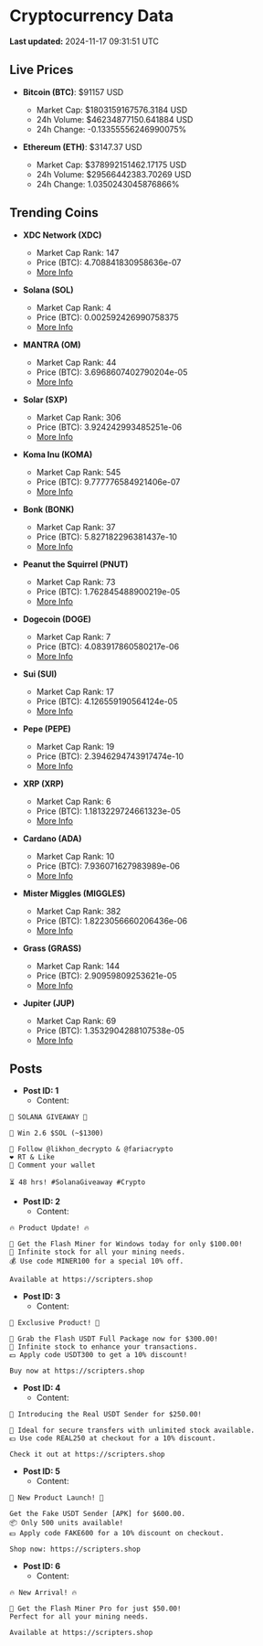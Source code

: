 # Cryptocurrency Data

**Last updated:** 2024-11-17 09:31:51 UTC

## Live Prices
- **Bitcoin (BTC)**: $91157 USD
  - Market Cap: $1803159167576.3184 USD
  - 24h Volume: $46234877150.641884 USD
  - 24h Change: -0.13355556246990075%

- **Ethereum (ETH)**: $3147.37 USD
  - Market Cap: $378992151462.17175 USD
  - 24h Volume: $29566442383.70269 USD
  - 24h Change: 1.0350243045876866%

## Trending Coins
- **XDC Network (XDC)**
  - Market Cap Rank: 147
  - Price (BTC): 4.708841830958636e-07
  - [More Info](https://www.coingecko.com/en/coins/xdc-network)

- **Solana (SOL)**
  - Market Cap Rank: 4
  - Price (BTC): 0.002592426990758375
  - [More Info](https://www.coingecko.com/en/coins/solana)

- **MANTRA (OM)**
  - Market Cap Rank: 44
  - Price (BTC): 3.6968607402790204e-05
  - [More Info](https://www.coingecko.com/en/coins/mantra)

- **Solar (SXP)**
  - Market Cap Rank: 306
  - Price (BTC): 3.924242993485251e-06
  - [More Info](https://www.coingecko.com/en/coins/solar-2)

- **Koma Inu (KOMA)**
  - Market Cap Rank: 545
  - Price (BTC): 9.777776584921406e-07
  - [More Info](https://www.coingecko.com/en/coins/koma-inu)

- **Bonk (BONK)**
  - Market Cap Rank: 37
  - Price (BTC): 5.827182296381437e-10
  - [More Info](https://www.coingecko.com/en/coins/bonk)

- **Peanut the Squirrel (PNUT)**
  - Market Cap Rank: 73
  - Price (BTC): 1.762845488900219e-05
  - [More Info](https://www.coingecko.com/en/coins/peanut-the-squirrel)

- **Dogecoin (DOGE)**
  - Market Cap Rank: 7
  - Price (BTC): 4.083917860580217e-06
  - [More Info](https://www.coingecko.com/en/coins/dogecoin)

- **Sui (SUI)**
  - Market Cap Rank: 17
  - Price (BTC): 4.126559190564124e-05
  - [More Info](https://www.coingecko.com/en/coins/sui)

- **Pepe (PEPE)**
  - Market Cap Rank: 19
  - Price (BTC): 2.3946294743917474e-10
  - [More Info](https://www.coingecko.com/en/coins/pepe)

- **XRP (XRP)**
  - Market Cap Rank: 6
  - Price (BTC): 1.1813229724661323e-05
  - [More Info](https://www.coingecko.com/en/coins/xrp)

- **Cardano (ADA)**
  - Market Cap Rank: 10
  - Price (BTC): 7.936071627983989e-06
  - [More Info](https://www.coingecko.com/en/coins/cardano)

- **Mister Miggles (MIGGLES)**
  - Market Cap Rank: 382
  - Price (BTC): 1.8223056660206436e-06
  - [More Info](https://www.coingecko.com/en/coins/mister-miggles)

- **Grass (GRASS)**
  - Market Cap Rank: 144
  - Price (BTC): 2.90959809253621e-05
  - [More Info](https://www.coingecko.com/en/coins/grass)

- **Jupiter (JUP)**
  - Market Cap Rank: 69
  - Price (BTC): 1.3532904288107538e-05
  - [More Info](https://www.coingecko.com/en/coins/jupiter)

## Posts
- **Post ID: 1**
  - Content:
```
🚀 SOLANA GIVEAWAY 🚀

🎁 Win 2.6 $SOL (~$1300)

🤝 Follow @likhon_decrypto & @fariacrypto
❤️ RT & Like
💬 Comment your wallet

⏳ 48 hrs! #SolanaGiveaway #Crypto
```

- **Post ID: 2**
  - Content:
```
🔥 Product Update! 🔥

🚀 Get the Flash Miner for Windows today for only $100.00!
🔋 Infinite stock for all your mining needs.
💰 Use code MINER100 for a special 10% off.

Available at https://scripters.shop
```

- **Post ID: 3**
  - Content:
```
🎁 Exclusive Product! 🎁

💸 Grab the Flash USDT Full Package now for $300.00!
🎉 Infinite stock to enhance your transactions.
💵 Apply code USDT300 to get a 10% discount!

Buy now at https://scripters.shop
```

- **Post ID: 4**
  - Content:
```
💎 Introducing the Real USDT Sender for $250.00!

💼 Ideal for secure transfers with unlimited stock available.
💵 Use code REAL250 at checkout for a 10% discount.

Check it out at https://scripters.shop
```

- **Post ID: 5**
  - Content:
```
🚀 New Product Launch! 🚀

Get the Fake USDT Sender [APK] for $600.00.
📦 Only 500 units available!
💵 Apply code FAKE600 for a 10% discount on checkout.

Shop now: https://scripters.shop
```

- **Post ID: 6**
  - Content:
```
🔥 New Arrival! 🔥

💸 Get the Flash Miner Pro for just $50.00!
Perfect for all your mining needs.

Available at https://scripters.shop
```

